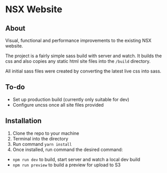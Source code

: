 # NSX Website

## About

Visual, functional and performance improvements to the existing NSX website.

The project is a fairly simple sass build with server and watch. It builds the css and also copies any static html site files into the `/build` directory.

All initial sass files were created by converting the latest live css into sass.

## To-do

- Set up production build (currently only suitable for dev)
- Configure uncss once all site files provided

## Installation

1. Clone the repo to your machine
2. Terminal into the directory
3. Run command `yarn install`
4. Once installed, run command the desired command:
  - `npm run dev` to build, start server and watch a local dev build
  - `npm run preview` to build a preview for upload to S3